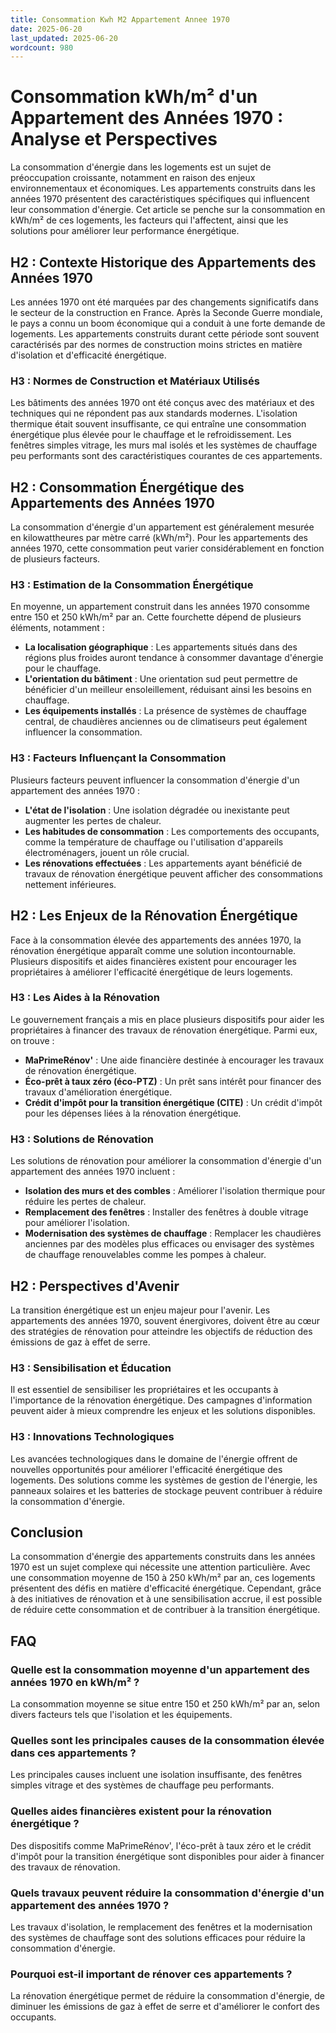 ```yaml
---
title: Consommation Kwh M2 Appartement Annee 1970
date: 2025-06-20
last_updated: 2025-06-20
wordcount: 980
---
```


# Consommation kWh/m² d'un Appartement des Années 1970 : Analyse et Perspectives

La consommation d'énergie dans les logements est un sujet de préoccupation croissante, notamment en raison des enjeux environnementaux et économiques. Les appartements construits dans les années 1970 présentent des caractéristiques spécifiques qui influencent leur consommation d'énergie. Cet article se penche sur la consommation en kWh/m² de ces logements, les facteurs qui l'affectent, ainsi que les solutions pour améliorer leur performance énergétique.

## H2 : Contexte Historique des Appartements des Années 1970

Les années 1970 ont été marquées par des changements significatifs dans le secteur de la construction en France. Après la Seconde Guerre mondiale, le pays a connu un boom économique qui a conduit à une forte demande de logements. Les appartements construits durant cette période sont souvent caractérisés par des normes de construction moins strictes en matière d'isolation et d'efficacité énergétique.

### H3 : Normes de Construction et Matériaux Utilisés

Les bâtiments des années 1970 ont été conçus avec des matériaux et des techniques qui ne répondent pas aux standards modernes. L'isolation thermique était souvent insuffisante, ce qui entraîne une consommation énergétique plus élevée pour le chauffage et le refroidissement. Les fenêtres simples vitrage, les murs mal isolés et les systèmes de chauffage peu performants sont des caractéristiques courantes de ces appartements.

## H2 : Consommation Énergétique des Appartements des Années 1970

La consommation d'énergie d'un appartement est généralement mesurée en kilowattheures par mètre carré (kWh/m²). Pour les appartements des années 1970, cette consommation peut varier considérablement en fonction de plusieurs facteurs.

### H3 : Estimation de la Consommation Énergétique

En moyenne, un appartement construit dans les années 1970 consomme entre 150 et 250 kWh/m² par an. Cette fourchette dépend de plusieurs éléments, notamment :

- **La localisation géographique** : Les appartements situés dans des régions plus froides auront tendance à consommer davantage d'énergie pour le chauffage.
- **L'orientation du bâtiment** : Une orientation sud peut permettre de bénéficier d'un meilleur ensoleillement, réduisant ainsi les besoins en chauffage.
- **Les équipements installés** : La présence de systèmes de chauffage central, de chaudières anciennes ou de climatiseurs peut également influencer la consommation.

### H3 : Facteurs Influençant la Consommation

Plusieurs facteurs peuvent influencer la consommation d'énergie d'un appartement des années 1970 :

- **L'état de l'isolation** : Une isolation dégradée ou inexistante peut augmenter les pertes de chaleur.
- **Les habitudes de consommation** : Les comportements des occupants, comme la température de chauffage ou l'utilisation d'appareils électroménagers, jouent un rôle crucial.
- **Les rénovations effectuées** : Les appartements ayant bénéficié de travaux de rénovation énergétique peuvent afficher des consommations nettement inférieures.

## H2 : Les Enjeux de la Rénovation Énergétique

Face à la consommation élevée des appartements des années 1970, la rénovation énergétique apparaît comme une solution incontournable. Plusieurs dispositifs et aides financières existent pour encourager les propriétaires à améliorer l'efficacité énergétique de leurs logements.

### H3 : Les Aides à la Rénovation

Le gouvernement français a mis en place plusieurs dispositifs pour aider les propriétaires à financer des travaux de rénovation énergétique. Parmi eux, on trouve :

- **MaPrimeRénov'** : Une aide financière destinée à encourager les travaux de rénovation énergétique.
- **Éco-prêt à taux zéro (éco-PTZ)** : Un prêt sans intérêt pour financer des travaux d'amélioration énergétique.
- **Crédit d'impôt pour la transition énergétique (CITE)** : Un crédit d'impôt pour les dépenses liées à la rénovation énergétique.

### H3 : Solutions de Rénovation

Les solutions de rénovation pour améliorer la consommation d'énergie d'un appartement des années 1970 incluent :

- **Isolation des murs et des combles** : Améliorer l'isolation thermique pour réduire les pertes de chaleur.
- **Remplacement des fenêtres** : Installer des fenêtres à double vitrage pour améliorer l'isolation.
- **Modernisation des systèmes de chauffage** : Remplacer les chaudières anciennes par des modèles plus efficaces ou envisager des systèmes de chauffage renouvelables comme les pompes à chaleur.

## H2 : Perspectives d'Avenir

La transition énergétique est un enjeu majeur pour l'avenir. Les appartements des années 1970, souvent énergivores, doivent être au cœur des stratégies de rénovation pour atteindre les objectifs de réduction des émissions de gaz à effet de serre.

### H3 : Sensibilisation et Éducation

Il est essentiel de sensibiliser les propriétaires et les occupants à l'importance de la rénovation énergétique. Des campagnes d'information peuvent aider à mieux comprendre les enjeux et les solutions disponibles.

### H3 : Innovations Technologiques

Les avancées technologiques dans le domaine de l'énergie offrent de nouvelles opportunités pour améliorer l'efficacité énergétique des logements. Des solutions comme les systèmes de gestion de l'énergie, les panneaux solaires et les batteries de stockage peuvent contribuer à réduire la consommation d'énergie.

## Conclusion

La consommation d'énergie des appartements construits dans les années 1970 est un sujet complexe qui nécessite une attention particulière. Avec une consommation moyenne de 150 à 250 kWh/m² par an, ces logements présentent des défis en matière d'efficacité énergétique. Cependant, grâce à des initiatives de rénovation et à une sensibilisation accrue, il est possible de réduire cette consommation et de contribuer à la transition énergétique.

## FAQ

### Quelle est la consommation moyenne d'un appartement des années 1970 en kWh/m² ?

La consommation moyenne se situe entre 150 et 250 kWh/m² par an, selon divers facteurs tels que l'isolation et les équipements.

### Quelles sont les principales causes de la consommation élevée dans ces appartements ?

Les principales causes incluent une isolation insuffisante, des fenêtres simples vitrage et des systèmes de chauffage peu performants.

### Quelles aides financières existent pour la rénovation énergétique ?

Des dispositifs comme MaPrimeRénov', l'éco-prêt à taux zéro et le crédit d'impôt pour la transition énergétique sont disponibles pour aider à financer des travaux de rénovation.

### Quels travaux peuvent réduire la consommation d'énergie d'un appartement des années 1970 ?

Les travaux d'isolation, le remplacement des fenêtres et la modernisation des systèmes de chauffage sont des solutions efficaces pour réduire la consommation d'énergie.

### Pourquoi est-il important de rénover ces appartements ?

La rénovation énergétique permet de réduire la consommation d'énergie, de diminuer les émissions de gaz à effet de serre et d'améliorer le confort des occupants.